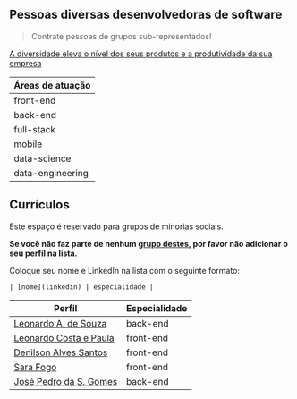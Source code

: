 ## Pessoas diversas desenvolvedoras de software

> Contrate pessoas de grupos sub-representados! 

[A diversidade eleva o nível dos seus produtos e a produtividade da sua empresa](https://www.mckinsey.com/business-functions/organization/our-insights/delivering-through-diversity?cid=soc-web#)

| Áreas de atuação |
| -- | 
| front-end |
| back-end |
| full-stack |
| mobile |
| data-science |
| data-engineering |

## Currículos

Este espaço é reservado para grupos de minorias sociais. 

**Se você não faz parte de nenhum [grupo destes](https://brasilescola.uol.com.br/sociologia/minorias-sociais.htm), por favor não adicionar o seu perfil na lista.**

Coloque seu nome e LinkedIn na lista com o seguinte formato:

```
| [nome](linkedin) | especialidade | 
```

| Perfil | Especialidade | 
| -- | -- | 
| [Leonardo A. de Souza](https://www.linkedin.com/in/lsouza42/) | back-end | 
| [Leonardo Costa e Paula](https://www.linkedin.com/in/leocosta001/) | front-end | 
| [Denilson Alves Santos](https://www.linkedin.com/in/deniavsa/) | front-end | 
| [Sara Fogo](https://www.linkedin.com/in/sara-fogo/) | front-end | 
| [José Pedro da S. Gomes](https://www.linkedin.com/in/oopaze) | back-end |

